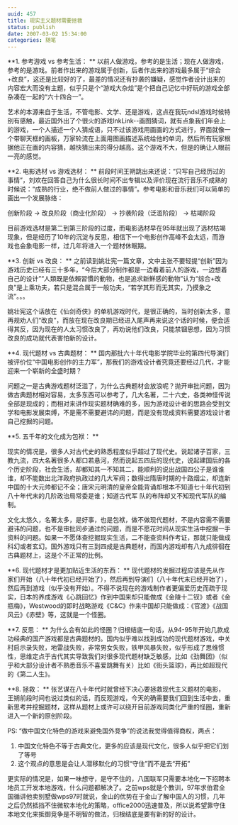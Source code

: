 ```yaml
---
uuid: 457
title: 现实主义题材需要拯救
status: publish
date: 2007-03-02 15:34:00
categories: 随笔
---
```

**1\. 参考游戏 vs 参考生活：
**
以前人做游戏，参考的是生活；现在人做游戏，参考的是游戏。前者作出来的游戏属于创新，后者作出来的游戏最多属于“综合+改良”，这还是比较好的了，最差的情况还有抄袭的嫌疑，感觉作者设计出来的内容宏大而没有主题，似乎只是个“游戏大杂烩”是个把自己记忆中好玩的游戏全部杂凑在一起的“六十四合一”。

艺术的本源来自于生活，不管电影、文学、还是游戏，这点在我玩ndsl游戏时候特别有感触，最近国外出了个很火的游戏InkLink--画图猜词，就有点象我们年会上的游戏，一个人描述一个人猜成语，只不过该游戏用画画的方式进行，界面就像一个带聊天框的画板，万家轮流在上面用图画描述系统给他的单词，然后所有玩家根据他正在画的内容猜，越快猜出来的得分越高。这个游戏不大，但是的确让人眼前一亮的感觉。

**2\. 电影选材 vs 游戏选材：
**
前段时间王朔跳出来还说：“只写自己经历过的事情”，刘欢在回答自己为什么很长时间不出专辑以及评价现在流行音乐不成熟的时候说：“成熟的行业，绝不做前人做过的事情”。参考电影和音乐我们可以简单的画出一个发展脉络：

创新阶段 -> 改良阶段（商业化阶段） -> 抄袭阶段（泛滥阶段） -> 枯竭阶段

目前游戏选材是第二到第三阶段的过度，而电影选材早在95年就出现了选材枯竭现象，但是经历了10年的沉淀与反思，相信下一个电影创作高峰不会太远，而游戏也会象电影一样，过几年将进入一个题材休眠期。

**3\. 创新 vs 改良：
**
之前读到姚壮宪一篇文章，文中主张不要轻提“创新”因为游戏历史已经有三十多年，“今后大部分制作都是一边看着前人的游戏，一边想着自己的设计”“人類既是依賴習慣的動物，也是追求新鮮感的動物”认为“综合+改良”是上乘功夫，若只是混合属于一般功夫，“若学其形而无其实，乃摸象之流”。。。

姚壮宪这个话放在《仙剑奇侠》的单机游戏时代，是很正确的，当时创新太多，意再规劝人们“改良”，而放在现在改良期已经进入尾声再来说这个话的时候，便会适得其反，因为现在的人太习惯改良了，再劝说他们改良，只能禁锢思想，因为习惯改良的成功就代表害怕新的设计。

**4\. 现代题材 vs 古典题材：
**
国内那批六十年代电影学院毕业的第四代导演们被评价位“中国电影创作的主力军”，那我们的游戏设计者究竟还要经过几代，才能迎来一个崭新的全盛时期？

问题之一是古典游戏题材泛滥了，为什么古典题材会放浪呢？抛开审批问题，因为做古典题材相对容易，太多东西可以参考了，几大名著，二十六史，各类神怪传说全部是现成的；而相对来讲作现实题材确难的多，因为游戏设计者的思路会受到文学和电影发展束缚，不是需不需要避讳的问题，而是没有现成资料需要游戏设计者自己挖掘的问题。

**5\. 五千年的文化成为包袱：
**


现实的情况是，很多人对古代史的熟悉程度似乎超过了现代史。说起诸子百家，三教九流，四大名著很多人都口若悬河，然而说起五四后的现代史，说起建国后的各个历史阶段，社会生活，却都知其一不知其二，能顺利的说出战国四公子是谁谁谁，却不能数出北洋政府执政过的几大军阀；数得出隋唐时期的十路烟尘，却连新中国的十大元帅都记不全；唐宋元明清的皇帝全能背诵却根本不知道七十年代初到八十年代末的几阶政治局常委是谁；知道古代军
队的布阵却又不知现代军队的编制。

文化太悠久，名著太多，是好事，也是包袱，做不做现代题材，不是内容需不需要避讳的问题，也不是审批同步通过的问题，而是不愿花时间从现实生活中挖掘一手资料的问题。如果一不愿体查挖掘现实生活，二不能查资料作考证，那就只能做成科幻或者玄幻。国外游戏只有三到四成是古典题材，而国内游戏却有八九成徘徊在古典题材上，这是个不正常的比例。

**6\. 现代题材才是更加贴近生活的东西：
**
现代题材的发掘过程应该是先从作家们开始（八十年代初已经开始了），然后再到导演们（八十年代末已经开始了），然后再到游戏（似乎没有开始）。不得不说现在的游戏制作者更偏爱历史而疏于现实，日本的养成游戏《心跳回忆》作到中国来却只能做成《金陵十二钗》或者《金瓶梅》，Westwood的即时战略游戏《C&C》作来中国却只能做成：《官渡》《战国风云》《赤壁》等，这就是一个怪圈。

**7\. 反思：
**
为什么会有如此的怪圈？归根结底一句话，从94-95年开始几款成功经典的国产游戏都是古典题材的。国内似乎难以找到成功的现代题材游戏，中关村启示录失败，地雷战失败，非常男女失败，铁甲风暴失败，似乎形成了思维惯性，思维定点于古代其实导致我们对很多现代题材缺乏敏感，比如《劲舞团》（似乎和大部分设计者不熟悉音乐不喜爱跳舞有关）比如《街头篮球》，再比如超现代的《第二人生》。

**8\. 拯救：
**
张艺谋在八十年代时就曾经下决心要拯救现代主义题材的电影，王朔前段时间也说过类似的话，而反观游戏，今天的确需要我们回到生活中去，重新思考并挖掘题材，这样从题材上或许可以绕开目前游戏同类化严重的怪圈，重新进入一个新的原创阶段。

PS: “做中国文化特色的游戏来避免国外竞争”的说法我觉得值得商权，两点：

1) 中国文化特色不等于古典文化，更多的应该是现代文化，很多人似乎把它们划了等号
2) 这个观点的意思是会让人潜移默化的习惯“守住”而不是去“开拓”

更实际的情况是，如果一味想守，是守不住的，八国联军只需要本地化一下招聘本地员工开发本地游戏，什么问题都解决了。之前wps就是个教训，97年求伯君全国循讲他卖别墅做wps97时就说，金山的优势在于金山了解中国人的习惯，几年之后仍然抵挡不住微软本地化的策略，office2000迅速普及，所以说希望靠守住本地文化来抵御竞争是不明智的做法，归根结底是要有新的好的设计。

